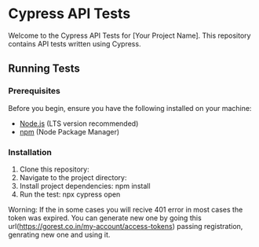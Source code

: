# Cypress API Tests

Welcome to the Cypress API Tests for [Your Project Name]. This repository contains API tests written using Cypress.

## Running Tests

### Prerequisites

Before you begin, ensure you have the following installed on your machine:

- [Node.js](https://nodejs.org/) (LTS version recommended)
- [npm](https://www.npmjs.com/) (Node Package Manager)

### Installation

1. Clone this repository:
2. Navigate to the project directory:
3. Install project dependencies:
    npm install
4. Run the test:
    npx cypress open


 Worning: If the in some cases you will recive 401 error in most cases the token was expired. You can generate new one by going this url(https://gorest.co.in/my-account/access-tokens) passing registration, genrating new one and using it. 
